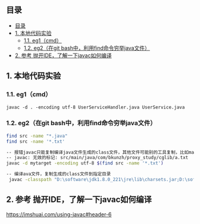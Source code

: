 ## 目录
- [目录](#目录)
- [1. 本地代码实验](#1-本地代码实验)
  - [1.1. eg1（cmd）](#11-eg1cmd)
  - [1.2. eg2（在git bash中，利用find命令穷举java文件）](#12-eg2在git-bash中利用find命令穷举java文件)
- [2. 参考 抛开IDE，了解一下javac如何编译](#2-参考-抛开ide了解一下javac如何编译)

## 1. 本地代码实验
### 1.1. eg1（cmd）
`javac -d . -encoding utf-8 UserServiceHandler.java UserService.java`
### 1.2. eg2（在git bash中，利用find命令穷举java文件）

```sh
find src -name "*.java"
find src -name '*.txt'

-- 报错javac只能复制编译java文件生成的class文件，其他文件可能别的工具复制，比如maven或者IDE，手动就麻烦了
-- javac: 无效的标记: src/main/java/com/bkunzh/proxy_study/cglib/a.txt
javac -d mytarget -encoding utf-8 $(find src -name '*.txt')

-- 编译ava文件，复制生成的class文件到指定目录
 javac -classpath "D:\software\jdk1.8.0_221\jre\lib\charsets.jar;D:\software\jdk1.8.0_221\jre\lib\deploy.jar;D:\software\jdk1.8.0_221\jre\lib\ext\access-bridge-64.jar;D:\software\jdk1.8.0_221\jre\lib\ext\cldrdata.jar;D:\software\jdk1.8.0_221\jre\lib\ext\common-library-1.0-SNAPSHOT.jar;D:\software\jdk1.8.0_221\jre\lib\ext\dnsns.jar;D:\software\jdk1.8.0_221\jre\lib\ext\jaccess.jar;D:\software\jdk1.8.0_221\jre\lib\ext\jfxrt.jar;D:\software\jdk1.8.0_221\jre\lib\ext\localedata.jar;D:\software\jdk1.8.0_221\jre\lib\ext\nashorn.jar;D:\software\jdk1.8.0_221\jre\lib\ext\sunec.jar;D:\software\jdk1.8.0_221\jre\lib\ext\sunjce_provider.jar;D:\software\jdk1.8.0_221\jre\lib\ext\sunmscapi.jar;D:\software\jdk1.8.0_221\jre\lib\ext\sunpkcs11.jar;D:\software\jdk1.8.0_221\jre\lib\ext\zipfs.jar;D:\software\jdk1.8.0_221\jre\lib\javaws.jar;D:\software\jdk1.8.0_221\jre\lib\jce.jar;D:\software\jdk1.8.0_221\jre\lib\jfr.jar;D:\software\jdk1.8.0_221\jre\lib\jfxswt.jar;D:\software\jdk1.8.0_221\jre\lib\jsse.jar;D:\software\jdk1.8.0_221\jre\lib\management-agent.jar;D:\software\jdk1.8.0_221\jre\lib\plugin.jar;D:\software\jdk1.8.0_221\jre\lib\resources.jar;D:\software\jdk1.8.0_221\jre\lib\rt.jar;F:\gh\Java-study\code\proxy\target\classes;E:\m2_repository\cglib\cglib\3.3.0\cglib-3.3.0.jar;E:\m2_repository\org\ow2\asm\asm\7.1\asm-7.1.jar;E:\m2_repository\junit\junit\4.12\junit-4.12.jar;E:\m2_repository\org\hamcrest\hamcrest-core\1.3\hamcrest-core-1.3.jar;E:\m2_repository\ch\qos\logback\logback-classic\1.2.3\logback-classic-1.2.3.jar;E:\m2_repository\ch\qos\logback\logback-core\1.2.3\logback-core-1.2.3.jar;E:\m2_repository\org\slf4j\slf4j-api\1.7.25\slf4j-api-1.7.25.jar;E:\m2_repository\org\projectlombok\lombok\1.18.12\lombok-1.18.12.jar" -d mytarget -encoding utf-8 $(find src -name "*.java")
```

 ## 2. 参考 抛开IDE，了解一下javac如何编译
<https://imshuai.com/using-javac#header-6>
